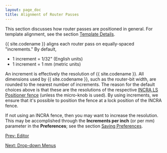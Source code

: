 ```yaml
---
layout: page_doc
title: Alignment of Router Passes
---
```


This section discusses how router passes are positioned in general.  For
template alignment, see the section [Template Details](#incra-template-details).

{{ site.codename }} aligns each router pass on equally-spaced \"increments.\"  By default,

* 1 increment = 1/32\" (English units)
* 1 increment = 1 mm (metric units)

An increment is effectively the resolution of {{ site.codename }}.  All dimensions used by
{{ site.codename }}, such as the router-bit width, are rounded to the nearest
number of increments.  The reason for the default choices above is that these
are the resolutions of the respective [INCRA LS Positioner
fence](http://www.incra.com/router_table_fences-ls_positiners.html) (unless
the micro-knob is used).  By using increments, we ensure that it\'s
possible to position the fence at a lock position of the INCRA fence.

If not using an INCRA fence, then you may want to increase the resolution.
This may be accomplished through the <b>Increments per inch</b> (or per mm) parameter in the
<b>Preferences</b>; see the section [Saving Preferences](#saving-preferences).

<div id="textbox">
  <p class="alignleft">
    <a href="{{ site.baseurl }}/editor/">Prev: Editor</a>
  </p>
  <p class="alignright">
    <a href="{{ site.baseurl }}/menus/">Next: Drop-down Menus</a>
  </p>
</div>
<div style="clear: both;"></div>

